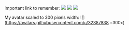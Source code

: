 Important link to remember: ![](https://www.google.com/)
 ![](https://github.com/artiomn/markdown_articles_tool)
 ![](https://iiincorrect_link_url_which_doesn't_exists.png/image.jpg)

My avatar scaled to 300 pixels width: ![](https://avatars.githubusercontent.com/u/32387838 =300x)